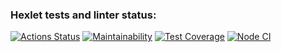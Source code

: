 ### Hexlet tests and linter status:
[![Actions Status](https://github.com/mini-mariya/frontend-project-lvl2/workflows/hexlet-check/badge.svg)](https://github.com/mini-mariya/frontend-project-lvl2/actions)
[![Maintainability](https://api.codeclimate.com/v1/badges/4abfa0334159042380e3/maintainability)](https://codeclimate.com/github/mini-mariya/frontend-project-lvl2/maintainability)
[![Test Coverage](https://api.codeclimate.com/v1/badges/4abfa0334159042380e3/test_coverage)](https://codeclimate.com/github/mini-mariya/frontend-project-lvl2/test_coverage)
[![Node CI](https://github.com/mini-mariya/frontend-project-lvl2/workflows/nodejs.yml/badge.svg)](https://github.com/mini-mariya/frontend-project-lvl2/actions/workflows/nodejs.yml)
